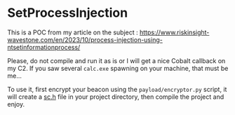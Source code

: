 # SetProcessInjection
This is a POC from my article on the subject : https://www.riskinsight-wavestone.com/en/2023/10/process-injection-using-ntsetinformationprocess/

Please, do not compile and run it as is or I will get a nice Cobalt callback on my C2. If you saw several `calc.exe` spawning on your machine, that must be me...

To use it, first encrypt your beacon using the `payload/encryptor.py` script, it will create a [sc.h](https://youtu.be/-CVn3-3g_BI?t=23) file in your project directory, then compile the project and enjoy.

